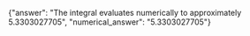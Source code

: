 {"answer": "The integral evaluates numerically to approximately 5.3303027705", "numerical_answer": "5.3303027705"}